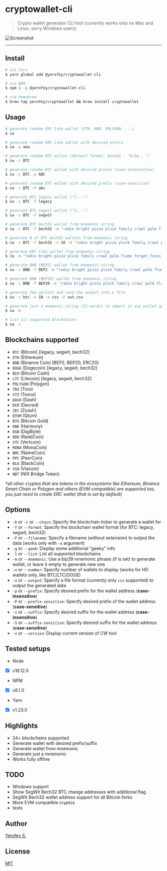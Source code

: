 # cryptowallet-cli

> Crypto wallet generator CLI tool (currently works only on Mac and Linux, sorry Windows users)

![Screenshot](https://i.imgur.com/KBb7NqW.png)

---

## Install
```bash
# via Yarn
$ yarn global add @yerofey/cryptowallet-cli

# via NPM
$ npm i -g @yerofey/cryptowallet-cli

# via Homebrew
$ brew tap yerofey/cryptowallet && brew install cryptowallet
```

## Usage
```bash
# generate random ERC-like wallet (ETH, BNB, POLYGON, ...)
$ cw

# generate random ERC-like wallet with desired prefix
$ cw -p aaa

# generate random BTC wallet (default format: bech32 - "bc1q...")
$ cw -c BTC

# generate random BTC wallet with desired prefix (case-insensitive)
$ cw -c BTC -p ABC

# generate random BTC wallet with desired prefix (case-sensitive)
$ cw -c BTC -P abc

# generate BTC legacy wallet ("1...")
$ cw -c BTC -f legacy

# generate BTC segwit wallet ("3...")
$ cw -c BTC -f segwit

# generate BTC bech32 wallet from mnemonic string
$ cw -c BTC -f bech32 -m "radio bright pizza pluck family crawl palm flame forget focus stock stadium"

# generate N of BTC bech32 wallets from mnemonic string
$ cw -c BTC -f bech32 -n 10 -m "radio bright pizza pluck family crawl palm flame forget focus stock stadium"

# generate ERC-like wallet from mnemonic string
$ cw -m "radio bright pizza pluck family crawl palm flame forget focus stock stadium"

# generate BNB (BEP2) wallet from mnemonic string
$ cw -c BNB -f BEP2 -m "radio bright pizza pluck family crawl palm flame forget focus stock stadium"

# generate BNB (BEP20) wallet from mnemonic string
$ cw -c BNB -f BEP20 -m "radio bright pizza pluck family crawl palm flame forget focus stock stadium"

# generate few wallets and save the output into a file
$ cw -c btc -n 10 -o csv -F out.csv

# generate just a mnemonic string (12 words) to import in any wallet app
$ cw -m

# list all supported blockchains
$ cw -l
```

## Blockchains supported
- `BTC` (Bitcoin) [legacy, segwit, bech32]
- `ETH` (Ethereum)
- `BNB` (Binance Coin) [BEP2, BEP20, ERC20]
- `DOGE` (Dogecoin) [legacy, segwit, bech32]
- `BCH` (Bitcoin Cash)
- `LTC` (Litecoin) [legacy, segwit, bech32]
- `POLYGON` (Polygon)
- `TRX` (Tron)
- `XTZ` (Tezos)
- `DASH` (Dash)
- `DCR` (Decred)
- `ZEC` (Zcash)
- `QTUM` (Qtum)
- `BTG` (Bitcoin Gold)
- `ONE` (Harmony)
- `DGB` (DigiByte)
- `RDD` (ReddCoin)
- `VTC` (Vertcoin)
- `MONA` (MonaCoin)
- `NMC` (NameCoin)
- `PPC` (PeerCoin)
- `BLK` (BlackCoin)
- `VIA` (Viacoin)
- `NBT` (NIX Bridge Token)

*\*all other cryptos that are tokens in the ecosystems like Ethereum, Binance Smart Chain or Polygon and others (EVM compatible) are supported too, you just need to create ERC wallet (that is set by default)*

## Options
* `-b` or `-c` or `--chain`: Specify the blockchain ticker to generate a wallet for
* `-f` or `--format`: Specify the blockchain wallet format (for BTC: legacy, segwit, bech32)
* `-F` or `--filename`: Specify a filename (without extension) to output the data (works only with `-o` argument)
* `-g` or `--geek`: Display some additional "geeky" info
* `-l` or `--list`: List all supported blockchains
* `-m` or `--mnemonic`: Use a bip39 mnemonic phrase (if is set) to generate wallet, or leave it empty to generate new one
* `-n` or `--number`: Specify number of wallets to display (works for HD wallets only, like BTC/LTC/DOGE)
* `-o` or `--output`: Specify a file format (currently only `csv` supported) to output the generated data
* `-p` or `--prefix`: Specify desired prefix for the wallet address (**case-insensitive**)
* `-P` or `--prefix-sensitive`: Specify desired prefix of the wallet address (**case-sensitive**)
* `-s` or `--suffix`: Specify desired suffix for the wallet address (**case-insensitive**)
* `-S` or `--suffix-sensitive`: Specify desired suffix for the wallet address (**case-sensitive**)
* `-v` or `--version`: Display current version of CW tool

## Tested setups
* Node
- [x] v16.12.0
* NPM
- [x] v8.1.0
* Yarn
- [x] v1.23.0

## Highlights
- 24+ blockchains supported
- Generate wallet with desired prefix/suffix
- Generate wallet from mnemonic
- Generate just a mnemonic
- Works fully offline

## TODO
- Windows support
- Show SegWit Bech32 BTC change addresses with additional flag
- SegWit Bech32 wallet address support for all Bitcoin forks
- More EVM compatible cryptos
- tests

## Author
[Yerofey S.](https://github.com/yerofey)

## License
[MIT](https://github.com/yerofey/cryptowallet-cli/blob/master/LICENSE)
